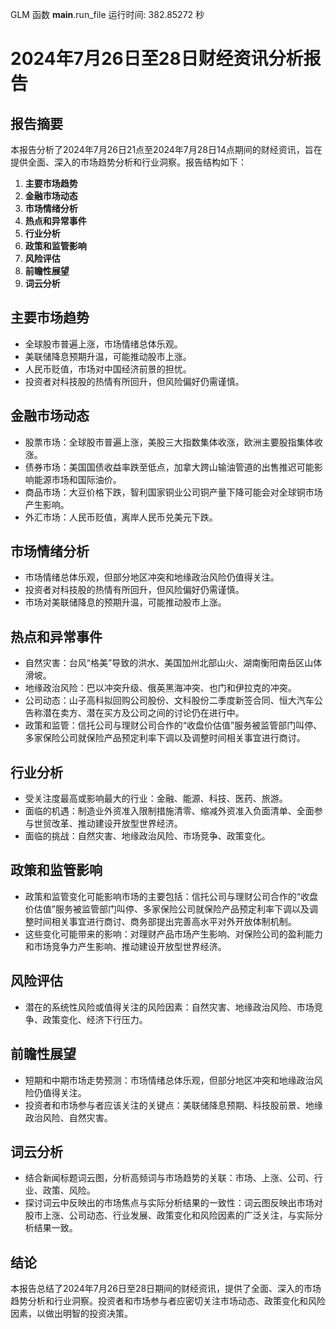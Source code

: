 GLM  函数 __main__.run_file 运行时间: 382.85272 秒

# 2024年7月26日至28日财经资讯分析报告

## 报告摘要

本报告分析了2024年7月26日21点至2024年7月28日14点期间的财经资讯，旨在提供全面、深入的市场趋势分析和行业洞察。报告结构如下：

1. **主要市场趋势**
2. **金融市场动态**
3. **市场情绪分析**
4. **热点和异常事件**
5. **行业分析**
6. **政策和监管影响**
7. **风险评估**
8. **前瞻性展望**
9. **词云分析**

## 主要市场趋势

- 全球股市普遍上涨，市场情绪总体乐观。
- 美联储降息预期升温，可能推动股市上涨。
- 人民币贬值，市场对中国经济前景的担忧。
- 投资者对科技股的热情有所回升，但风险偏好仍需谨慎。

## 金融市场动态

- 股票市场：全球股市普遍上涨，美股三大指数集体收涨，欧洲主要股指集体收涨。
- 债券市场：美国国债收益率跌至低点，加拿大跨山输油管道的出售推迟可能影响能源市场和国际油价。
- 商品市场：大豆价格下跌，智利国家铜业公司铜产量下降可能会对全球铜市场产生影响。
- 外汇市场：人民币贬值，离岸人民币兑美元下跌。

## 市场情绪分析

- 市场情绪总体乐观，但部分地区冲突和地缘政治风险仍值得关注。
- 投资者对科技股的热情有所回升，但风险偏好仍需谨慎。
- 市场对美联储降息的预期升温，可能推动股市上涨。

## 热点和异常事件

- 自然灾害：台风“格美”导致的洪水、美国加州北部山火、湖南衡阳南岳区山体滑坡。
- 地缘政治风险：巴以冲突升级、俄英黑海冲突、也门和伊拉克的冲突。
- 公司动态：山子高科拟回购公司股份、文科股份二季度新签合同、恒大汽车公告称潜在卖方、潜在买方及公司之间的讨论仍在进行中。
- 政策和监管：信托公司与理财公司合作的“收盘价估值”服务被监管部门叫停、多家保险公司就保险产品预定利率下调以及调整时间相关事宜进行商讨。

## 行业分析

- 受关注度最高或影响最大的行业：金融、能源、科技、医药、旅游。
- 面临的机遇：制造业外资准入限制措施清零、缩减外资准入负面清单、全面参与世贸改革、推动建设开放型世界经济。
- 面临的挑战：自然灾害、地缘政治风险、市场竞争、政策变化。

## 政策和监管影响

- 政策和监管变化可能影响市场的主要包括：信托公司与理财公司合作的“收盘价估值”服务被监管部门叫停、多家保险公司就保险产品预定利率下调以及调整时间相关事宜进行商讨、商务部提出完善高水平对外开放体制机制。
- 这些变化可能带来的影响：对理财产品市场产生影响、对保险公司的盈利能力和市场竞争力产生影响、推动建设开放型世界经济。

## 风险评估

- 潜在的系统性风险或值得关注的风险因素：自然灾害、地缘政治风险、市场竞争、政策变化、经济下行压力。

## 前瞻性展望

- 短期和中期市场走势预测：市场情绪总体乐观，但部分地区冲突和地缘政治风险仍值得关注。
- 投资者和市场参与者应该关注的关键点：美联储降息预期、科技股前景、地缘政治风险、自然灾害。

## 词云分析

- 结合新闻标题词云图，分析高频词与市场趋势的关联：市场、上涨、公司、行业、政策、风险。
- 探讨词云中反映出的市场焦点与实际分析结果的一致性：词云图反映出市场对股市上涨、公司动态、行业发展、政策变化和风险因素的广泛关注，与实际分析结果一致。

## 结论

本报告总结了2024年7月26日至28日期间的财经资讯，提供了全面、深入的市场趋势分析和行业洞察。投资者和市场参与者应密切关注市场动态、政策变化和风险因素，以做出明智的投资决策。